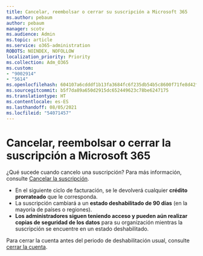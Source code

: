 ```yaml
---
title: Cancelar, reembolsar o cerrar su suscripción a Microsoft 365
ms.author: pebaum
author: pebaum
manager: scotv
ms.audience: Admin
ms.topic: article
ms.service: o365-administration
ROBOTS: NOINDEX, NOFOLLOW
localization_priority: Priority
ms.collection: Adm_O365
ms.custom:
- "9002914"
- "5614"
ms.openlocfilehash: 604107a6cdddf1b13fa3684fc6f235db54b5c8600f71fe8d42f26ee179abfe6e
ms.sourcegitcommit: b5f7da89a650d2915dc652449623c78be6247175
ms.translationtype: HT
ms.contentlocale: es-ES
ms.lasthandoff: 08/05/2021
ms.locfileid: "54071457"
---
```

# <a name="cancelrefundclose-your-microsoft-365-subscription"></a>Cancelar, reembolsar o cerrar la suscripción a Microsoft 365

¿Qué sucede cuando cancelo una suscripción? Para más información, consulte [Cancelar la suscripción](https://docs.microsoft.com/microsoft-365/commerce/subscriptions/cancel-your-subscription?view=o365-worldwide).

- En el siguiente ciclo de facturación, se le devolverá cualquier **crédito prorrateado** que le corresponda.
- La suscripción cambiará a un **estado deshabilitado de 90 días** (en la mayoría de países o regiones).
- **Los administradores siguen teniendo acceso y pueden aún realizar copias de seguridad de los datos** para su organización mientras la suscripción se encuentre en un estado deshabilitado.

Para cerrar la cuenta antes del periodo de deshabilitación usual, consulte [cerrar la cuenta](https://docs.microsoft.com/microsoft-365/commerce/close-your-account?view=o365-worldwide).
